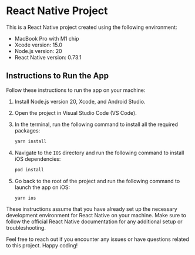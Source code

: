 # React Native Project

This is a React Native project created using the following environment:

- MacBook Pro with M1 chip
- Xcode version: 15.0
- Node.js version: 20
- React Native version: 0.73.1

## Instructions to Run the App

Follow these instructions to run the app on your machine:

1. Install Node.js version 20, Xcode, and Android Studio.

2. Open the project in Visual Studio Code (VS Code).

3. In the terminal, run the following command to install all the required packages:

   ```bash
   yarn install
   ```

4. Navigate to the `IOS` directory and run the following command to install iOS dependencies:

   ```bash
   pod install
   ```

5. Go back to the root of the project and run the following command to launch the app on iOS:

   ```bash
   yarn ios
   ```

These instructions assume that you have already set up the necessary development environment for React Native on your machine. Make sure to follow the official React Native documentation for any additional setup or troubleshooting.

Feel free to reach out if you encounter any issues or have questions related to this project. Happy coding!
